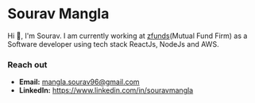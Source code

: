 

# Sourav Mangla
Hi 👋, I'm Sourav. I am currently working at [zfunds](https://www.linkedin.com/company/zfunds/)(Mutual Fund Firm) as a Software developer using tech stack ReactJs, NodeJs and AWS. 

<!--
### 📫 Reach out!
-->
### Reach out
- **Email:** mangla.sourav96@gmail.com
- **LinkedIn:** https://www.linkedin.com/in/souravmangla


<!--
### Hi there 
**ManglaSourav/manglasourav** is a ✨ _special_ ✨ repository because its `README.md` (this file) appears on your GitHub profile.

Here are some ideas to get you started:

- 🔭 I’m currently working on ...
- 🌱 I’m currently learning ...
- 👯 I’m looking to collaborate on ...
- 🤔 I’m looking for help with ...
- 💬 Ask me about ...
- 📫 How to reach me: ...
- 😄 Pronouns: ...
- ⚡ Fun fact: ...
-->
